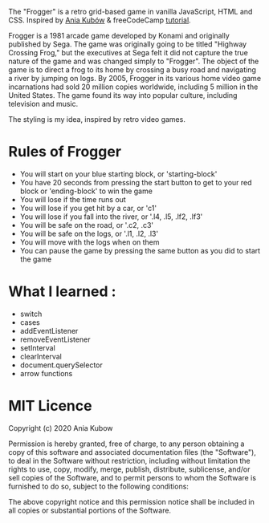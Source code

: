 The "Frogger" is a retro grid-based game in vanilla JavaScript, HTML and CSS. Inspired by [Ania Kubów](https://github.com/kubowania/Frogger) & freeCodeCamp [tutorial](https://www.youtube.com/watch?v=ec8vSKJuZTk&t=1s).

Frogger is a 1981 arcade game developed by Konami and originally published by Sega. The game was originally going to be titled "Highway Crossing Frog," but the executives at Sega felt it did not capture the true nature of the game and was changed simply to "Frogger". The object of the game is to direct a frog to its home by crossing a busy road and navigating a river by jumping on logs. By 2005, Frogger in its various home video game incarnations had sold 20 million copies worldwide, including 5 million in the United States. The game found its way into popular culture, including television and music.

The styling is my idea, inspired by retro video games.

# Rules of Frogger
* You will start on your blue starting block, or 'starting-block'
* You have 20 seconds from pressing the start button to get to your red block or 'ending-block' to win the game
* You will lose if the time runs out
* You will lose if you get hit by a car, or 'c1'
* You will lose if you fall into the river, or '.l4, .l5, .lf2, .lf3'
* You will be safe on the road, or '.c2, .c3'
* You will be safe on the logs, or '.l1, .l2, .l3'
* You will move with the logs when on them
* You can pause the game by pressing the same button as you did to start the game

# What I learned :
* switch
* cases
* addEventListener
* removeEventListener
* setInterval
* clearInterval
* document.querySelector
* arrow functions

# MIT Licence
Copyright (c) 2020 Ania Kubow

Permission is hereby granted, free of charge, to any person obtaining a copy of this software and associated documentation files (the "Software"), to deal in the Software without restriction, including without limitation the rights to use, copy, modify, merge, publish, distribute, sublicense, and/or sell copies of the Software, and to permit persons to whom the Software is furnished to do so, subject to the following conditions:

The above copyright notice and this permission notice shall be included in all copies or substantial portions of the Software.
